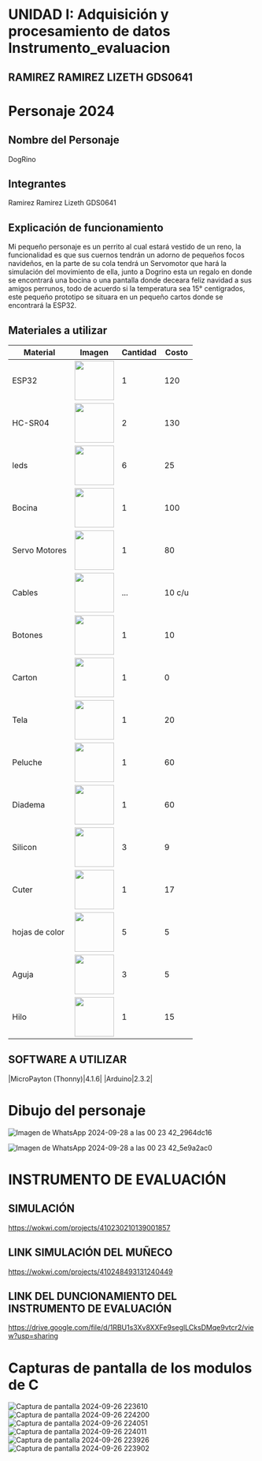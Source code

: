# UNIDAD I: Adquisición y procesamiento de datos Instrumento_evaluacion
## RAMIREZ RAMIREZ LIZETH GDS0641

# Personaje 2024
## Nombre del Personaje 
DogRino
## Integrantes
Ramirez Ramirez Lizeth GDS0641
## Explicación de funcionamiento
Mi pequeño personaje es un perrito al cual estará vestido de un reno, la funcionalidad es que sus cuernos tendrán un adorno de pequeños focos navideños, en la parte de su cola tendrá un Servomotor que hará la simulación del movimiento de ella, junto a Dogrino esta un regalo en donde se encontrará una bocina o una pantalla donde deceara feliz navidad a sus amigos perrunos, todo de acuerdo si la temperatura sea 15° centigrados, este pequeño prototipo se situara en un pequeño cartos donde se encontrará la ESP32.
## Materiales a utilizar 
|   Material   |  Imagen   | Cantidad  | Costo   |
|--------------|-----------|-----------|---------|
|ESP32|<img src="https://github.com/user-attachments/assets/97a45b02-f2ca-4481-92d3-7b4eb516beb2" width="80"/>|1|120|
|HC-SR04|<img src="https://github.com/user-attachments/assets/98c407d4-c5bc-43de-9661-78c0df17a5dd" width="80"/>|2|130|
|leds|<img src="https://m.media-amazon.com/images/I/71I8VqX8aYL.jpg" width="80">|6|25|
|Bocina|<img src="https://w7.pngwing.com/pngs/224/971/png-transparent-ultrasound-ultrasonic-transducer-arduino-subwoofer-sensor-ultrasonic-electronics-speaker-electronic-device.png" width="80">|1|100|
|Servo Motores|<img src="https://encrypted-tbn0.gstatic.com/images?q=tbn:ANd9GcTYF5n1kx-_7jA2VjVHBaZ41YbtJ-kRoWxSWdgW1LXoQ64SJfUO489XdKgZKo-n-dSAT5I&usqp=CAU" width="80">|1|80|
|Cables|<img src="https://vayuyaan-media.s3.ap-south-1.amazonaws.com/wp-content/uploads/2021/10/29064008/20-cm-40-pin-dupont-cable-male-male-male-female-female-female-cable-combo-Vayuyaan-2.jpg" width="80">|...|10 c/u|
|Botones|<img src="https://www.prometec.net/wp-content/uploads/2014/09/Img_5_1.png" width="80">|1|10|
|Carton|<img src="https://m.media-amazon.com/images/I/61Fwr6MU17L._AC_UF894,1000_QL80_.jpg" width="80">|1|0|
|Tela|<img src="https://i.etsystatic.com/7175486/r/il/ee352b/2308768302/il_570xN.2308768302_cf0g.jpg" width="80">|1|20|
|Peluche|<img src="https://www.elmundodesofia.mx/cdn/shop/products/IMG_2224.jpg?v=1577488373" width="80">|1|60|
|Diadema|<img src="https://i.pinimg.com/736x/c7/03/73/c70373d9b1f3477989930e633b2ebd09.jpg" width="80">|1|60|
|Silicon|<img src="https://ofimart.mx/wp-content/uploads/2021/10/SILICON-LIQUIDO-250ML.webp" width="80">|3|9|
|Cuter|<img src="https://casafuji.mx/wp-content/uploads/2020/06/XCOLSPC1-Cutter-Economico-2-scaled.jpg" width="80">|1|17|
|hojas de color|<img src="https://casapapeleramonroy.com/wp-content/uploads/2023/04/401-0-1644438463.jpg" width="80">|5|5|
|Aguja|<img src="https://cdn11.bigcommerce.com/s-79zue6d3ed/images/stencil/1280w/products/29418/153499/IMP0000012__78245.1686055817.jpg?c=1" width="80">|3|5|
|Hilo|<img src="(https://github.com/user-attachments/assets/40a3433e-b15b-4712-8353-c78e5dedd67a)" width="80">|1|15|



## SOFTWARE A UTILIZAR 
|MicroPayton (Thonny)|4.1.6|
|Arduino|2.3.2|
# Dibujo del personaje

![Imagen de WhatsApp 2024-09-28 a las 00 23 42_2964dc16](https://github.com/user-attachments/assets/a40a51c3-82a1-442a-8bc2-a42f06debd89)


![Imagen de WhatsApp 2024-09-28 a las 00 23 42_5e9a2ac0](https://github.com/user-attachments/assets/0de2ad13-4ab3-4834-bf5c-abf9a482ba35)




# INSTRUMENTO DE EVALUACIÓN

## SIMULACIÓN 
https://wokwi.com/projects/410230210139001857

## LINK SIMULACIÓN DEL MUÑECO
https://wokwi.com/projects/410248493131240449

## LINK DEL DUNCIONAMIENTO DEL INSTRUMENTO DE EVALUACIÓN 

https://drive.google.com/file/d/1RBU1s3Xv8XXFe9seglLCksDMqe9vtcr2/view?usp=sharing

# Capturas de pantalla de los modulos de C
![Captura de pantalla 2024-09-26 223610](https://github.com/user-attachments/assets/a6870cc1-9775-40ce-8196-85a3548fb732)
![Captura de pantalla 2024-09-26 224200](https://github.com/user-attachments/assets/cc93d7e4-6001-4263-8e4a-28a87ff4f602)
![Captura de pantalla 2024-09-26 224051](https://github.com/user-attachments/assets/0dce6770-5766-4b93-aa6e-b2bc61450635)
![Captura de pantalla 2024-09-26 224011](https://github.com/user-attachments/assets/4f9bccb3-f5e9-4438-9d97-73bd478bdd61)
![Captura de pantalla 2024-09-26 223926](https://github.com/user-attachments/assets/3a29c210-3b40-4a45-a505-66e87bbb40ed)
![Captura de pantalla 2024-09-26 223902](https://github.com/user-attachments/assets/c8be3dc7-8edd-4ad3-bf45-c0796d61558b)



